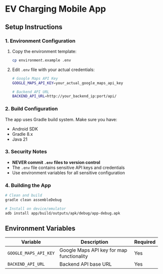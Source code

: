 # EV Charging Mobile App

## Setup Instructions

### 1. Environment Configuration

1. Copy the environment template:
   ```bash
   cp environment.example .env
   ```

2. Edit `.env` file with your actual credentials:
   ```bash
   # Google Maps API Key
   GOOGLE_MAPS_API_KEY=your_actual_google_maps_api_key
   
   # Backend API URL
   BACKEND_API_URL=http://your_backend_ip:port/api/
   ```

### 2. Build Configuration

The app uses Gradle build system. Make sure you have:
- Android SDK
- Gradle 8.x
- Java 21

### 3. Security Notes

- **NEVER commit `.env` files to version control**
- The `.env` file contains sensitive API keys and credentials
- Use environment variables for all sensitive configuration

### 4. Building the App

```bash
# Clean and build
gradle clean assembleDebug

# Install on device/emulator
adb install app/build/outputs/apk/debug/app-debug.apk
```

## Environment Variables

| Variable | Description | Required |
|----------|-------------|----------|
| `GOOGLE_MAPS_API_KEY` | Google Maps API key for map functionality | Yes |
| `BACKEND_API_URL` | Backend API base URL | Yes |